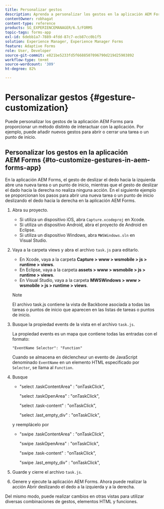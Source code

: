 ```yaml
---
title: Personalizar gestos
description: Aprenda a personalizar los gestos en la aplicación AEM Forms. Puede personalizar los gestos para proporcionar un método distinto de interactuar con la aplicación.
contentOwner: robhagat
content-type: reference
products: SG_EXPERIENCEMANAGER/6.5/FORMS
topic-tags: forms-app
exl-id: 6debb1a7-7889-4fdd-87c7-ecb87cc0b1f5
solution: Experience Manager, Experience Manager Forms
feature: Adaptive Forms
role: User, Developer
source-git-commit: e821be5233fd5f6688507096790d219d25903892
workflow-type: tm+mt
source-wordcount: '309'
ht-degree: 82%

---
```


# Personalizar gestos {#gesture-customization}

Puede personalizar los gestos de la aplicación AEM Forms para proporcionar un método distinto de interactuar con la aplicación. Por ejemplo, puede añadir nuevos gestos para abrir o cerrar una tarea o un punto de inicio.

## Personalizar los gestos en la aplicación AEM Forms {#to-customize-gestures-in-aem-forms-app}

En la aplicación AEM Forms, el gesto de deslizar el dedo hacia la izquierda abre una nueva tarea o un punto de inicio, mientras que el gesto de deslizar el dado hacia la derecha no realiza ninguna acción. En el siguiente ejemplo se proporcionan los pasos para abrir una nueva tarea o un punto de inicio deslizando el dedo hacia la derecha en la aplicación AEM Forms.

1. Abra su proyecto.

   * Si utiliza un dispositivo iOS, abra `Capture.xcodeproj` en Xcode.
   * Si utiliza un dispositivo Android, abra el proyecto de Android en Eclipse.
   * Si utiliza un dispositivo Windows, abra `MWSWindows.sln` en Visual Studio.

1. Vaya a la carpeta views y abra el archivo `task.js` para editarlo.

   * En Xcode, vaya a la carpeta **Capture > www > wsmobile > js > runtime > views**.
   * En Eclipse, vaya a la carpeta **assets > www > wsmobile > js > runtime > views**.
   * En Visual Studio, vaya a la carpeta **MWSWindows > www > wsmobile > js > runtime > views**.

   >[!NOTE]
   >
   >El archivo task.js contiene la vista de Backbone asociada a todas las tareas o puntos de inicio que aparecen en las listas de tareas o puntos de inicio.

1. Busque la propiedad events de la vista en el archivo `task.js`.

   La propiedad events es un mapa que contiene todas las entradas con el formato:

   `"EventName Selector": "Function"`

   Cuando se almacena en déclencheur un evento de JavaScript denominado `EventName` en un elemento HTML especificado por `Selector`, se llama al `Function`.

1. Busque

   * &quot;select .taskContentArea&quot; : &quot;onTaskClick&quot;,

     &quot;select .taskOpenArea&quot; : &quot;onTaskClick&quot;,

     &quot;select .task-content&quot; : &quot;onTaskClick&quot;,

     &quot;select .last_empty_div&quot; : &quot;onTaskClick&quot;,

   y reemplácelo por

   * &quot;swipe .taskContentArea&quot; : &quot;onTaskClick&quot;,

     &quot;swipe .taskOpenArea&quot; : &quot;onTaskClick&quot;,

     &quot;swipe .task-content&quot; : &quot;onTaskClick&quot;,

     &quot;swipe .last_empty_div&quot; : &quot;onTaskClick&quot;,

1. Guarde y cierre el archivo `task.js`.
1. Genere y ejecute la aplicación AEM Forms. Ahora puede realizar la acción Abrir deslizando el dedo a la izquierda y a la derecha.

Del mismo modo, puede realizar cambios en otras vistas para utilizar diversas combinaciones de gestos, elementos HTML y funciones.
